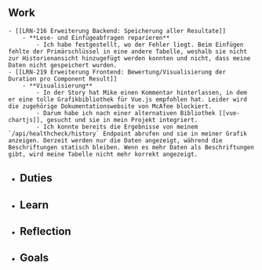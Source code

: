 ## Work
	- [[LRN-216 Erweiterung Backend: Speicherung aller Resultate]]
		- **Lese- und Einfügeabfragen reparieren**
			- Ich habe festgestellt, wo der Fehler liegt. Beim Einfügen fehlte der Primärschlüssel in eine andere Tabelle, weshalb sie nicht zur Historienansicht hinzugefügt werden konnten und nicht, dass meine Daten nicht gespeichert wurden.
	- [[LRN-219 Erweiterung Frontend: Bewertung/Visualisierung der Duration pro Component Result]]
		- **Visualisierung**
			- In der Story hat Mike einen Kommentar hinterlassen, in dem er eine tolle Grafikbibliothek für Vue.js empfohlen hat. Leider wird die zugehörige Dokumentationswebsite von McAfee blockiert.
			- Darum habe ich nach einer alternativen Bibliothek [[vue-chartjs]], gesucht und sie in mein Projekt integriert.
			- Ich konnte bereits die Ergebnisse von meinem `/api/healthcheck/history` Endpoint abrufen und sie in meiner Grafik anzeigen. Derzeit werden nur die Daten angezeigt, während die Beschriftungen statisch bleiben. Wenn es mehr Daten als Beschriftungen gibt, wird meine Tabelle nicht mehr korrekt angezeigt.
- ## Duties
- ## Learn
- ## Reflection
- ## Goals